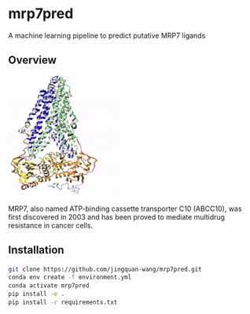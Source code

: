 # mrp7pred

A machine learning pipeline to predict putative MRP7 ligands

## Overview

![A dancing MRP7 protein. From the MRP7 homology model built in our group.](./mrp7.gif)

MRP7, also named ATP-binding cassette transporter C10 (ABCC10), was first
discovered in 2003 and has been proved to mediate multidrug resistance in
cancer cells.

## Installation

```bash
git clone https://github.com/jingquan-wang/mrp7pred.git
conda env create -f environment.yml
conda activate mrp7pred
pip install -e .
pip install -r requirements.txt
```
